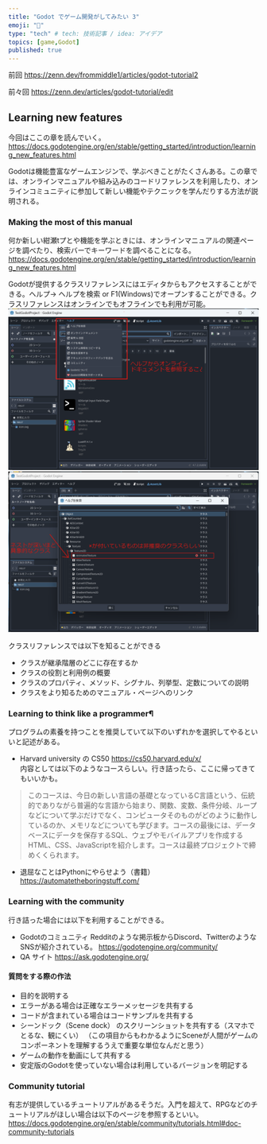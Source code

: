 ```yaml
---
title: "Godot でゲーム開発がしてみたい 3"
emoji: "🙆"
type: "tech" # tech: 技術記事 / idea: アイデア
topics: [game,Godot]
published: true
---
```


前回
https://zenn.dev/frommiddle1/articles/godot-tutorial2

前々回
https://zenn.dev/articles/godot-tutorial/edit

## Learning new features

今回はここの章を読んでいく。  
https://docs.godotengine.org/en/stable/getting_started/introduction/learning_new_features.html

Godotは機能豊富なゲームエンジンで、学ぶべきことがたくさんある。この章では、オンラインマニュアルや組み込みのコードリファレンスを利用したり、オンラインコミュニティに参加して新しい機能やテクニックを学んだりする方法が説明される。

### Making the most of this manual

何か新しい紺瀬tプとや機能を学ぶときには、オンラインマニュアルの関連ページを調べたり、検索バーでキーワードを調べることになる。
https://docs.godotengine.org/en/stable/getting_started/introduction/learning_new_features.html

Godotが提供するクラスリファレンスにはエディタからもアクセスすることができる。ヘルプ-> ヘルプを検索 or F1(Windows)でオープンすることができる。クラスリファレンスはオンラインでもオフラインでも利用が可能。
![Alt text](/images/articles/godot-tutorial3/editor-manual.png)
![Alt text](/images/articles/godot-tutorial3/search-help.png)
  
クラスリファレンスでは以下を知ることができる
- クラスが継承階層のどこに存在するか
- クラスの役割と利用例の概要
- クラスのプロパティ、メソッド、シグナル、列挙型、定数についての説明
- クラスをより知るためのマニュアル・ページへのリンク

### Learning to think like a programmer¶
プログラムの素養を持つことを推奨していて以下のいずれかを選択してやるといいと記述がある。
- Harvard university の CS50
https://cs50.harvard.edu/x/  
内容としては以下のようなコースらしい。行き詰ったら、ここに帰ってきてもいいかも。
> このコースは、今日の新しい言語の基礎となっているC言語という、伝統的でありながら普遍的な言語から始まり、関数、変数、条件分岐、ループなどについて学ぶだけでなく、コンピュータそのものがどのように動作しているのか、メモリなどについても学びます。コースの最後には、データベースにデータを保存するSQL、ウェブやモバイルアプリを作成するHTML、CSS、JavaScriptを紹介します。コースは最終プロジェクトで締めくくられます。
- 退屈なことはPythonにやらせよう（書籍）
https://automatetheboringstuff.com/

### Learning with the community
行き詰った場合には以下を利用することができる。
- Godotのコミュニティ
Redditのような掲示板からDiscord、TwitterのようなSNSが紹介されている。
https://godotengine.org/community/
- QA サイト
https://ask.godotengine.org/
  
#### 質問をする際の作法
- 目的を説明する
- エラーがある場合は正確なエラーメッセージを共有する
- コードが含まれている場合はコードサンプルを共有する
- シーンドック（Scene dock） のスクリーンショットを共有する（スマホでとるな、観にくい）
（この項目からもわかるようにSceneが人間がゲームのコンポーネントを理解するうえで重要な単位なんだと思う）
- ゲームの動作を動画にして共有する
- 安定版のGodotを使っていない場合は利用しているバージョンを明記する

### Community tutorial
有志が提供しているチュートリアルがあるそうだ。入門を超えて、RPGなどのチュートリアルがほしい場合は以下のページを参照するといい。
https://docs.godotengine.org/en/stable/community/tutorials.html#doc-community-tutorials
